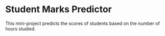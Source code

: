 # Student Marks Predictor
This mini-project predicts the scores of students based on the number of hours studied.
